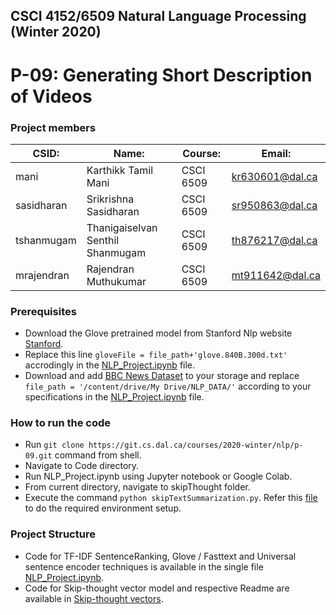## CSCI 4152/6509 Natural Language Processing (Winter 2020)
# P-09: Generating Short Description of Videos

### Project members

| CSID:          | Name:                            | Course:   | Email:          |
|----------------|----------------------------------|-----------|-----------------|
| mani           | Karthikk Tamil Mani              | CSCI 6509 | kr630601@dal.ca |
| sasidharan     | Srikrishna Sasidharan            | CSCI 6509 | sr950863@dal.ca |
| tshanmugam     | Thanigaiselvan Senthil Shanmugam | CSCI 6509 | th876217@dal.ca |
| mrajendran     | Rajendran Muthukumar             | CSCI 6509 | mt911642@dal.ca |

  
### Prerequisites

* Download the Glove pretrained model from Stanford Nlp website [Stanford](http://nlp.stanford.edu/data/glove.840B.300d.zip).
* Replace this line `gloveFile = file_path+'glove.840B.300d.txt'` accrodingly in the [NLP_Project.ipynb](https://git.cs.dal.ca/courses/2020-winter/nlp/p-09/-/blob/master/Code/NLP_Project.ipynb) file.
* Download and add [BBC News Dataset](https://git.cs.dal.ca/courses/2020-winter/nlp/p-09/-/blob/master/Code/bbc_dataset.csv) to your storage and replace `file_path = '/content/drive/My Drive/NLP_DATA/'` according to your specifications in the [NLP_Project.ipynb](https://git.cs.dal.ca/courses/2020-winter/nlp/p-09/-/blob/master/Code/NLP_Project.ipynb) file.
  
### How to run the code

* Run `git clone https://git.cs.dal.ca/courses/2020-winter/nlp/p-09.git` command from shell.
* Navigate to Code directory.
* Run NLP_Project.ipynb using Jupyter notebook or Google Colab.
* From current directory, navigate to skipThought folder.
* Execute the command `python skipTextSummarization.py`. Refer this [file](https://git.cs.dal.ca/courses/2020-winter/nlp/p-09/-/blob/master/Code/skipThought/README.txt) to do the required environment setup.

### Project Structure

* Code for TF-IDF SentenceRanking, Glove / Fasttext and Universal sentence encoder techniques is available in the single file [NLP_Project.ipynb](https://git.cs.dal.ca/courses/2020-winter/nlp/p-09/-/blob/master/Code/NLP_Project.ipynb).
* Code for Skip-thought vector model and respective Readme are available in [Skip-thought vectors](https://git.cs.dal.ca/courses/2020-winter/nlp/p-09/-/tree/master/Code%2FskipThought).